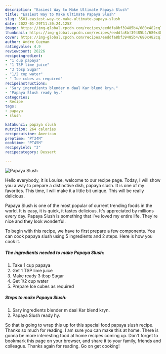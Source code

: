 ```yaml
---
description: "Easiest Way to Make Ultimate Papaya Slush"
title: "Easiest Way to Make Ultimate Papaya Slush"
slug: 3501-easiest-way-to-make-ultimate-papaya-slush
date: 2022-01-29T11:30:24.125Z
image: https://img-global.cpcdn.com/recipes/eeddfa8bf39485b4/680x482cq70/papaya-slush-recipe-main-photo.jpg
thumbnail: https://img-global.cpcdn.com/recipes/eeddfa8bf39485b4/680x482cq70/papaya-slush-recipe-main-photo.jpg
cover: https://img-global.cpcdn.com/recipes/eeddfa8bf39485b4/680x482cq70/papaya-slush-recipe-main-photo.jpg
author: Andre Guzman
ratingvalue: 4.9
reviewcount: 26226
recipeingredient:
- "1 cup papaya"
- "1 TSP lime juice"
- "3 tbsp Sugar"
- "1/2 cup water"
- " Ice cubes as required"
recipeinstructions:
- "Sary ingredients blender m daal Kar blend kryn."
- "Papaya Slush ready hy."
categories:
- Recipe
tags:
- papaya
- slush

katakunci: papaya slush 
nutrition: 264 calories
recipecuisine: American
preptime: "PT34M"
cooktime: "PT45M"
recipeyield: "3"
recipecategory: Dessert

---
```



![Papaya Slush](https://img-global.cpcdn.com/recipes/eeddfa8bf39485b4/680x482cq70/papaya-slush-recipe-main-photo.jpg)

Hello everybody, it is Louise, welcome to our recipe page. Today, I will show you a way to prepare a distinctive dish, papaya slush. It is one of my favorites. This time, I will make it a little bit unique. This will be really delicious.



Papaya Slush is one of the most popular of current trending foods in the world. It is easy, it is quick, it tastes delicious. It's appreciated by millions every day. Papaya Slush is something that I've loved my entire life. They're nice and they look wonderful.


To begin with this recipe, we have to first prepare a few components. You can cook papaya slush using 5 ingredients and 2 steps. Here is how you cook it.

<!--inarticleads1-->

##### The ingredients needed to make Papaya Slush:

1. Take 1 cup papaya
1. Get 1 TSP lime juice
1. Make ready 3 tbsp Sugar
1. Get 1/2 cup water
1. Prepare  Ice cubes as required




<!--inarticleads2-->

##### Steps to make Papaya Slush:

1. Sary ingredients blender m daal Kar blend kryn.
1. Papaya Slush ready hy.




So that is going to wrap this up for this special food papaya slush recipe. Thanks so much for reading. I am sure you can make this at home. There is gonna be more interesting food at home recipes coming up. Don't forget to bookmark this page on your browser, and share it to your family, friends and colleague. Thanks again for reading. Go on get cooking!
